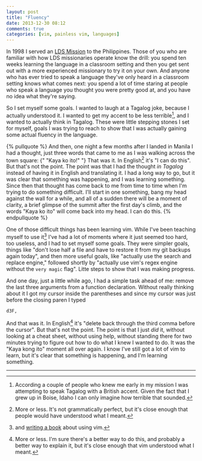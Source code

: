 ```yaml
---
layout: post
title: "Fluency"
date: 2013-12-30 08:12
comments: true
categories: [vim, painless vim, languages]
---
```


In 1998 I served an [LDS Mission](http://mormon.org/values/missionary-work) to the Philippines. Those of you who are familiar with how LDS missionaries operate know the drill: you spend ten weeks learning the language in a classroom setting and then you get sent out with a more experienced missionary to try it on your own. And anyone who has ever tried to speak a language they've only heard in a classroom setting knows what comes next: you spend a lot of time staring at people who speak a language you thought you were pretty good at, and you have no idea what they're saying. 

So I set myself some goals. I wanted to laugh at a Tagalog joke, because I actually understood it. I wanted to get my accent to be less terrible[^accent], and I wanted to actually think in Tagalog. These were little stepping stones I set for myself, goals I was trying to reach to show that I was actually gaining some actual fluency in the language. 

[^accent]: According a couple of people who knew me early in my mission I was attempting to speak Tagalog with a British accent. Given the fact that I grew up in Boise, Idaho I can only imagine how terrible that sounded.


{% pullquote %}
And then, one night a few months after I landed in Manila I had a thought, just three words that came to me as I was walking across the town square: {" "Kaya ko ito!" "} That was it. In English[^sorta] it's "I can do this".  But that's not the point. The point was that I had the thought *in Tagalog* instead of having it in English and translating it. I had a long way to go, but it was clear that something was happening, and I was learning something. Since then that thought has come back to me from time to time when I'm trying to do something difficult. I'll start in one something, bang my head against the wall for a while, and all of a sudden there will be a moment of clarity, a brief glimpse of the summit after the first day's climb, and the words "Kaya ko ito" will come back into my head. I can do this.
{% endpullquote %}

[^sorta]: More or less. It's not grammatically perfect, but it's close enough that people would have understood what I meant.

One of those difficult things has been learning vim. While I've been teaching myself to use it[^painlessplug] I've had a lot of moments where it just seemed too hard, too useless, and I had to set myself some goals. They were simpler goals, things like "don't lose half a file and have to restore it from my git backups again today", and then more useful goals, like "actually use the search and replace engine," followed shortly by "actually use vim's regex engine without the `very magic` flag". Litte steps to show that I was making progress. 

[^painlessplug]: and [writing a book](http://leanpub.com/painless_vim) about using vim.

And one day, just a little while ago, I had a simple task ahead of me: remove the last three arguments from a function declaration. Without really thinking about it I got my cursor inside the parentheses and since my cursor was just before the closing paren I typed

	d3F,
	
And that was it. In English[^kinda] it's "delete back through the third comma before the cursor". But that's not the point. The point is that I just *did* it, without looking at a cheat sheet, without using help, without standing there for two minutes trying to figure out how to do what I knew I wanted to do. It was the "Kaya kong ito" moment all over again. I know I've still got a lot of vim to learn, but it's clear that something is happening, and I'm learning something.

[^kinda]: More or less. I'm sure there's a better way to do this, and probably a better way to explain it, but it's close enough that vim understood what I meant.
 

* * *


